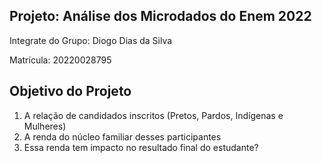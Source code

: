 ## Projeto: Análise dos Microdados do Enem 2022
Integrate do Grupo: Diogo Dias da Silva

Matrícula: 20220028795

Objetivo do Projeto
---

1. A relação de candidados inscritos (Pretos, Pardos, Indígenas e Mulheres)
2. A renda do núcleo familiar desses participantes
3. Essa renda tem impacto no resultado final do estudante?
   

